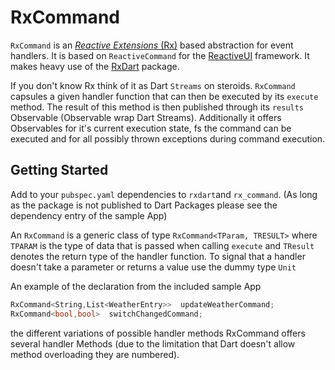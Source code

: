 # RxCommand

`RxCommand` is an [_Reactive Extensions_ (Rx)](http://reactivex.io/) based abstraction for event handlers. It is based on `ReactiveCommand` for the [ReactiveUI](https://reactiveui.net/) framework. It makes heavy use of the [RxDart](https://github.com/ReactiveX/rxdart) package.

If you don't know Rx think of it as Dart `Streams` on steroids. `RxCommand` capsules a given handler function that can then be executed by its `execute` method. The result of this method is then published through its `results` Observable (Observable wrap Dart Streams). Additionally it offers Observables for it's current execution state, fs the command can be executed and for all possibly thrown exceptions during command execution.


## Getting Started

Add to your `pubspec.yaml` dependencies to `rxdart`and `rx_command`. (As long as the package is not published to Dart Packages please see the dependency entry of the sample App) 

An `RxCommand` is a generic class of type `RxCommand<TParam, TRESULT>` where `TPARAM` is the type of data that is passed when calling `execute` and `TResult` denotes the return type of the handler function. To signal that a handler doesn't take a parameter or returns a value use the dummy type `Unit`

An example of the declaration from the included sample App

```C#
RxCommand<String,List<WeatherEntry>>  updateWeatherCommand;
RxCommand<bool,bool>  switchChangedCommand;
```

 the different variations of possible handler methods RxCommand offers several handler Methods (due to the limitation that Dart doesn't allow method overloading they are numbered).




```Dart

```
